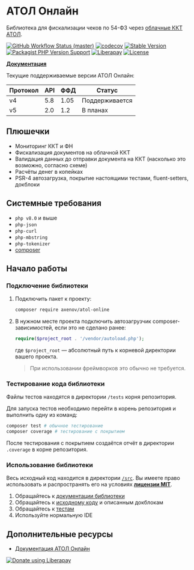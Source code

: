 # АТОЛ Онлайн

Библиотека для фискализации чеков по 54-ФЗ через [облачные ККТ АТОЛ](https://online.atol.ru/).

[![GitHub Workflow Status (master)](https://img.shields.io/github/workflow/status/anthonyaxenov/atol-online/CI/master?logo=github)](https://github.com/anthonyaxenov/atol-online/actions/workflows/ci.yml)
[![codecov](https://codecov.io/gh/anthonyaxenov/atol-online/branch/master/graph/badge.svg?token=WR2IV7FTF0)](https://codecov.io/gh/anthonyaxenov/atol-online)
[![Stable Version](https://img.shields.io/packagist/v/axenov/atol-online?label=stable)](https://packagist.org/packages/axenov/atol-online)
[![Packagist PHP Version Support](https://img.shields.io/packagist/php-v/axenov/atol-online?color=%23787cb4)](https://packagist.org/packages/axenov/atol-online)
[![Liberapay](https://img.shields.io/liberapay/patrons/AnthonyAxenov.svg?logo=liberapay)](https://liberapay.com/AnthonyAxenov/donate)
[![License](https://img.shields.io/packagist/l/axenov/atol-online?color=%23369883)](LICENSE)

**[Документация](/docs/readme.md)**

Текущие поддерживаемые версии АТОЛ Онлайн:

| Протокол | API | ФФД  | Статус         |
|----------|-----|------|----------------|
| v4       | 5.8 | 1.05 | Поддерживается |
| v5       | 2.0 | 1.2  | В планах       |

## Плюшечки

* Мониторинг ККТ и ФН
* Фискализация документов на облачной ККТ
* Валидация данных до отправки документа на ККТ (насколько это возможно, согласно схеме)
* Расчёты денег в копейках
* PSR-4 автозагрузка, покрытие настоящими тестами, fluent-setters, докблоки

## Системные требования

* `php v8.0` и выше
* `php-json`
* `php-curl`
* `php-mbstring`
* `php-tokenizer`
* [composer](https://getcomposer.org/)

## Начало работы

### Подключение библиотеки

1. Подключить пакет к проекту:
   ```bash
   composer require axenov/atol-online
   ```
2. В нужном месте проекта подключить автозагрузчик composer-зависимостей, если это не сделано ранее:
   ```php
   require($project_root . '/vendor/autoload.php');
   ```
   где `$project_root` — абсолютный путь к корневой директории вашего проекта.
   > При использовании фреймворков это обычно не требуется.

### Тестирование кода библиотеки

Файлы тестов находятся в директории `/tests` корня репозитория.

Для запуска тестов необходимо перейти в корень репозитория и выполнить одну из команд:

```bash
composer test # обычное тестирование
composer coverage # тестирование с покрытием
```

После тестирования с покрытием создаётся отчёт в директории `.coverage` в корне репозитория.

### Использование библиотеки

Весь исходный код находится в директории [`/src`](/src).
Вы имеете право использовать и распространять его на условиях **[лицензии MIT](LICENSE)**.

1. Обращайтесь к [документации библиотеки](/docs)
2. Обращайтесь к [исходному коду](/src) и описанным докблокам
3. Обращайтесь к [тестам](/tests/AtolOnline/Tests)
4. Используйте нормальную IDE

## Дополнительные ресурсы

* [Документация АТОЛ Онлайн](https://online.atol.ru/lib/)

[![Donate using Liberapay](https://liberapay.com/assets/widgets/donate.svg)](https://liberapay.com/AnthonyAxenov/donate)

